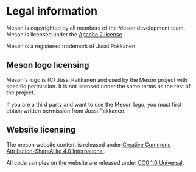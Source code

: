 # Legal information

Meson is copyrighted by all members of the Meson development team.
Meson is licensed under the [Apache 2 license].

Meson is a registered trademark of Jussi Pakkanen.

## Meson logo licensing

Meson's logo is (C) Jussi Pakkanen and used by the Meson project with
specific permission. It is not licensed under the same terms as the
rest of the project.

If you are a third party and want to use the Meson logo, you must
first obtain written permission from Jussi Pakkanen.

## Website licensing

The meson website content is released under [Creative Commons
Attribution-ShareAlike 4.0 International].

All code samples on the website are released under [CC0 1.0 Universal].

[Creative Commons Attribution-ShareAlike 4.0 International]: https://creativecommons.org/licenses/by-sa/4.0/
[CC0 1.0 Universal]: https://creativecommons.org/publicdomain/zero/1.0/
[Apache 2 license]: https://www.apache.org/licenses/LICENSE-2.0
